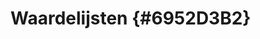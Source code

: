 # Waardelijsten {#6952D3B2}
<section data-include-format='markdown' data-include='115-Beheer.md'></section>
<section data-include-format='markdown' data-include='116-Overzicht.md'></section>
